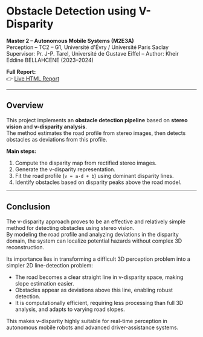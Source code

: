 # Obstacle Detection using V-Disparity  
**Master 2 – Autonomous Mobile Systems (M2E3A)**  
Perception – TC2 – G1, Université d'Évry / Université Paris Saclay  
Supervisor: Pr. J-P. Tarel, Université de Gustave Eiffel – Author: Kheir Eddine BELLAHCENE (2023–2024)  

**Full Report:**  
👉 [Live HTML Report](https://kheiro-bellahcene.github.io/Obstacle-Detection-With-V-Disparity/)  

---

## Overview
This project implements an **obstacle detection pipeline** based on **stereo vision** and **v-disparity analysis**.  
The method estimates the road profile from stereo images, then detects obstacles as deviations from this profile.  

**Main steps:**
1. Compute the disparity map from rectified stereo images.
2. Generate the v-disparity representation.
3. Fit the road profile (`v = a·d + b`) using dominant disparity lines.
4. Identify obstacles based on disparity peaks above the road model.

---

## Conclusion
The v-disparity approach proves to be an effective and relatively simple method for detecting obstacles using stereo vision.  
By modeling the road profile and analyzing deviations in the disparity domain, the system can localize potential hazards without complex 3D reconstruction.  

Its importance lies in transforming a difficult 3D perception problem into a simpler 2D line-detection problem:  
- The road becomes a clear straight line in v-disparity space, making slope estimation easier.  
- Obstacles appear as deviations above this line, enabling robust detection.  
- It is computationally efficient, requiring less processing than full 3D analysis, and adapts to varying road slopes.  

This makes v-disparity highly suitable for real-time perception in autonomous mobile robots and advanced driver-assistance systems.


